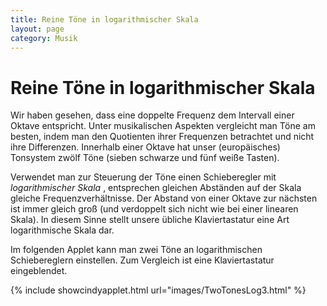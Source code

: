 ```yaml
---
title: Reine Töne in logarithmischer Skala
layout: page
category: Musik
---
```

<script language="JavaScript" type="text/javascript">
		function doScript(c)
		{
			cdy.evokeCS(c);
		};
               cc='"';
</script>


# Reine Töne in logarithmischer Skala

Wir haben gesehen, dass eine doppelte Frequenz dem Intervall einer Oktave entspricht.
Unter musikalischen Aspekten vergleicht man Töne am besten, indem man den Quotienten ihrer
Frequenzen betrachtet und nicht ihre Differenzen.
Innerhalb einer Oktave hat unser (europäisches) Tonsystem zwölf Töne (sieben schwarze und fünf weiße Tasten).

Verwendet man zur Steuerung der Töne einen Schieberegler mit _logarithmischer Skala_ , entsprechen gleichen Abständen auf der Skala
gleiche Frequenzverhältnisse. Der Abstand von einer Oktave zur nächsten ist immer gleich groß (und verdoppelt sich nicht wie bei einer linearen Skala).
In diesem Sinne stellt unsere übliche Klaviertastatur eine Art logarithmische Skala dar.

Im folgenden Applet kann man zwei Töne an logarithmischen Schiebereglern einstellen. Zum Vergleich ist eine Klaviertastatur eingeblendet.


{% include showcindyapplet.html url="images/TwoTonesLog3.html" %}

